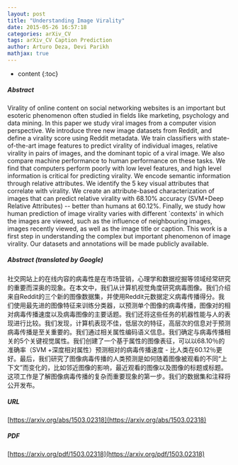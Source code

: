 ```yaml
---
layout: post
title: "Understanding Image Virality"
date: 2015-05-26 16:57:18
categories: arXiv_CV
tags: arXiv_CV Caption Prediction
author: Arturo Deza, Devi Parikh
mathjax: true
---
```


* content
{:toc}

##### Abstract
Virality of online content on social networking websites is an important but esoteric phenomenon often studied in fields like marketing, psychology and data mining. In this paper we study viral images from a computer vision perspective. We introduce three new image datasets from Reddit, and define a virality score using Reddit metadata. We train classifiers with state-of-the-art image features to predict virality of individual images, relative virality in pairs of images, and the dominant topic of a viral image. We also compare machine performance to human performance on these tasks. We find that computers perform poorly with low level features, and high level information is critical for predicting virality. We encode semantic information through relative attributes. We identify the 5 key visual attributes that correlate with virality. We create an attribute-based characterization of images that can predict relative virality with 68.10% accuracy (SVM+Deep Relative Attributes) -- better than humans at 60.12%. Finally, we study how human prediction of image virality varies with different `contexts' in which the images are viewed, such as the influence of neighbouring images, images recently viewed, as well as the image title or caption. This work is a first step in understanding the complex but important phenomenon of image virality. Our datasets and annotations will be made publicly available.

##### Abstract (translated by Google)
社交网站上的在线内容的病毒性是在市场营销，心理学和数据挖掘等领域经常研究的重要而深奥的现象。在本文中，我们从计算机视觉角度研究病毒图像。我们介绍来自Reddit的三个新的图像数据集，并使用Reddit元数据定义病毒传播得分。我们使用最先进的图像特征来训练分类器，以预测单个图像的病毒传播，图像对的相对病毒传播速度以及病毒图像的主要话题。我们还将这些任务的机器性能与人的表现进行比较。我们发现，计算机表现不佳，低层次的特征，高层次的信息对于预测病毒传播是至关重要的。我们通过相关属性编码语义信息。我们确定与病毒传播相关的5个关键视觉属性。我们创建了一个基于属性的图像表征，可以以68.10％的准确率（SVM +深度相对属性）预测相对的病毒传播速度 - 比人类在60.12％更好。最后，我们研究了图像病毒传播的人类预测是如何随着图像被观看的不同“上下文”而变化的，比如邻近图像的影响，最近观看的图像以及图像的标题或标题。这项工作是了解图像病毒传播的复杂而重要现象的第一步。我们的数据集和注释将公开发布。

##### URL
[https://arxiv.org/abs/1503.02318](https://arxiv.org/abs/1503.02318)

##### PDF
[https://arxiv.org/pdf/1503.02318](https://arxiv.org/pdf/1503.02318)

